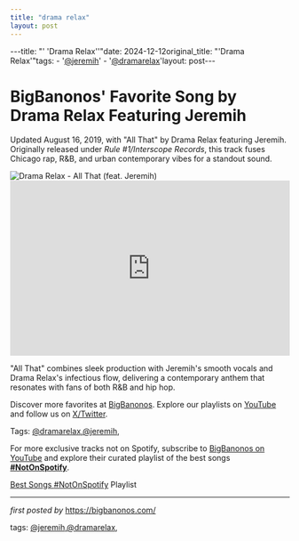 ```yaml
---
title: "drama relax"
layout: post
---
```

---title: "' 'Drama Relax''"date: 2024-12-12original_title: "'Drama Relax'"tags:  - '[@jeremih](/tags/jeremih/)'  - '[@dramarelax](/tags/dramarelax/)'layout: post---<!-- Post Title --><h1 >BigBanonos' Favorite Song by Drama Relax Featuring Jeremih</h1> <!-- Introductory Text --><p >Updated August 16, 2019, with "All That" by Drama Relax featuring Jeremih. Originally released under *Rule #1/Interscope Records*, this track fuses Chicago rap, R&B, and urban contemporary vibes for a standout sound.</p> <!-- Featured Image --><div > <img src="https://is1-ssl.mzstatic.com/image/thumb/Music113/v4/ed/97/02/ed970299-b4c2-0f69-772b-c1485dd77c8d/19UMGIM72581.rgb.jpg/1200x1200bf-60.jpg" alt="Drama Relax - All That (feat. Jeremih)" /></div> <!-- YouTube Video Embed --><div > <iframe width="100%" height="315" src="https://www.youtube.com/embed/9_8glUwFAXM" title="Drama Relax - All That (ft. Jeremih) [Official Music Video]" frameborder="0" allow="accelerometer; autoplay; clipboard-write; encrypted-media; gyroscope; picture-in-picture; web-share" referrerpolicy="strict-origin-when-cross-origin" allowfullscreen></iframe></div> <!-- Song Information --><div > <p>"All That" combines sleek production with Jeremih's smooth vocals and Drama Relax's infectious flow, delivering a contemporary anthem that resonates with fans of both R&B and hip hop.</p></div> <!-- Footer Links --><div > <p>Discover more favorites at <a href="https://bigbanonos.com/" target="_blank">BigBanonos</a>. Explore our playlists on <a href="https://www.youtube.com/[@BigBanonos](/tags/BigBanonos/)" target="_blank">YouTube</a> and follow us on <a href="https://x.com/bigbanonos" target="_blank">X/Twitter</a>.</p></div> <!-- Tags --><p >Tags: [@dramarelax](/tags/dramarelax/),[@jeremih](/tags/jeremih/),</p><!--Subscribe and Playlist Links--><div>    <p>For more exclusive tracks not on Spotify, subscribe to <a href="https://www.youtube.com/[@BigBanonos](/tags/BigBanonos/)" target="_blank">BigBanonos on YouTube</a> and explore their curated playlist of the best songs <strong>[#NotOnSpotify](/tags/NotOnSpotify/)</strong>.</p>    <p><a href="https://www.youtube.com/playlist?list=PLtuNtuTatqI0kFahUCbtbfenC_ET5O_tr" target="_blank">Best Songs [#NotOnSpotify](/tags/NotOnSpotify/) Playlist<br /></a></p></div><hr /><p><em>first posted by</em> <a href="https://bigbanonos.com/" rel="noopener" target="_new">https://bigbanonos.com/</a></p><p>tags: [@jeremih](/tags/jeremih/),[@dramarelax](/tags/dramarelax/),</p>
